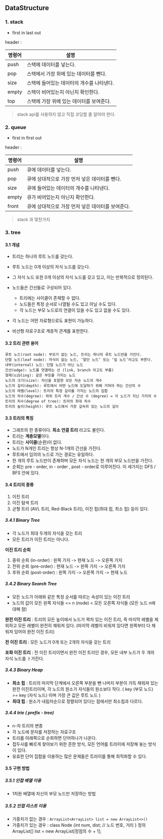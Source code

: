 ## DataStructure



### 1.  stack

* first in last out

header : <stack>

| 명령어 | 설명                                      |
| ------ | ----------------------------------------- |
| push   | 스택에 데이터를 넣는다.                   |
| pop    | 스택에서 가장 위에 있는 데이터를 뺀다.    |
| size   | 스택에 들어있는 데이터의 개수를 나타낸다. |
| empty  | 스택이 비어있는지 아닌지 확인한다.        |
| top    | 스택에 가장 위에 있는 데이터를 보여준다.  |

> stack api를 사용하지 않고 직접 코딩할 줄 알아야 한다.

### 2. queue 

* first in first out

header : <queue>

| 명령어 | 설명                                              |
| ------ | ------------------------------------------------- |
| push   | 큐에 데이터를 넣는다.                             |
| pop    | 큐에 상대적으로 가장 먼저 넣은 데이터를 뺀다.     |
| size   | 큐에 들어있는 데이터의 개수를 나타낸다.           |
| empty  | 큐가 비어있는지 아닌지 확인한다.                  |
| front  | 큐에 상대적으로 가장 먼저 넣은 데이터를 보여준다. |

> stack 과 맟찬가지 

### 3. tree

#### 3.1 개념 

* 트리는 하나의 루트 노드를 갖는다. 

* 루트 노드는 0개 이상의 자식 노드를 갖는다. 

* 그 자식 노드 또한 0개 이상의 자식 노드를 갖고 있고, 이는 반복적으로 정의된다. 

* 노드들은 간선들로 구성되어 있다. 
  * 트리에는 사이클이 존재할 수 없다. 
  * 노드들은 특정 순서로 나열될 수도 있고 아닐 수도 있다. 
  * 각 노드는 부모 노드로의 연결이 있을 수도 있고 없을 수도 있다. 

* 각 노드는 어떤 자료형으로도 표현이 가능하다. 

* 비선형 자료구조로 계층적 관계를 표현한다. 

#### 3.2 트리 관련 용어 

```
루트 노드(root node): 부모가 없는 노드, 트리는 하나의 루트 노드만을 가진다.
단말 노드(leaf node): 자식이 없는 노드, ‘말단 노드’ 또는 ‘잎 노드’라고도 부른다.
내부(internal) 노드: 단말 노드가 아닌 노드
간선(edge): 노드를 연결하는 선 (link, branch 라고도 부름)
형제(sibling): 같은 부모를 가지는 노드
노드의 크기(size): 자신을 포함한 모든 자손 노드의 개수
노드의 깊이(depth): 루트에서 어떤 노드에 도달하기 위해 거쳐야 하는 간선의 수
노드의 레벨(level): 트리의 특정 깊이를 가지는 노드의 집합
노드의 차수(degree): 하위 트리 개수 / 간선 수 (degree) = 각 노드가 지닌 가지의 수
트리의 차수(degree of tree): 트리의 최대 차수
트리의 높이(height): 루트 노드에서 가장 깊숙히 있는 노드의 깊이
```

#### 3.3 트리의 특징 

* 그래프의 한 종류이다. **최소 연결 트리** 라고도 불린다. 
* 트리는 **계층모델**이다. 
* 트리는 **사이클**(순환)이 없다.
* 노드가 N개인 트리는 항상 N-1개의 간선을 가진다. 
* 루트에서 임의의 노드로 가는 경로는 유일하다. 
* 한 개의 루트 노드만이 존재하며 모든 자식 노드는 한 개의 부모 노드만을 가진다. 
* 순회는 pre - order, in - order , post - order로 이루어진다. 이 세가지는 DFS / BFS 안에 있다. 

#### 3.4 트리의 종류 

1. 이진 트리
2. 이진 탐색 트리
3. 균형 트리 (AVL 트리, Red-Black 트리), 이진 힙(최대 힙, 최소 힙)  등이 있다. 

##### 3.4.1 Binary Tree 

* 각 노드가 최대 두개의 자식을 갖는 트리
* 모든 트리가 이진 트리는 아니다. 

**이진 트리 순회** 

1. 중위 순회 (in-order) : 왼쪽 가지 -> 현재 노드 -> 오른쪽 가지
2. 전위 순회 (pre-order) : 현재 노드 -> 왼쪽 가지 -> 오른쪽 가지 
3. 후위 순회 (post-order) : 왼쪽 가지 -> 오른쪽 가지 -> 현재 노드 

##### 3.4.2 Binary Search Tree

* 모든 노드가 아래와 같은 특정 순서를 따르는 속성이 있는 이진 트리 
* 노드의 값이 모든 왼쪽 자식들 <= n (node) < 모든 오른쪽 자식들 (모든 노드 n에 대해 참)

**완전 이진 트리** : 트리의 모든 높이에서 노드가 꽉차 있는 이진 트리, 즉 마지막 레벨을 제외하고 모든 레벨이 완전히 채워져 있다. (마지막 레벨이 비워져 있다면 왼쪽부터 다 채워져 있어야 완전 이진 트리)

**전 이진 트리** : 모든 노드가 0개 또는 2개의 자식을 갖는 트리 

**포화 이진 트리** : 전 이진 트리이면서 완전 이진 트리인 경우, 모든 내부 노드가 두 개의 자식 노드를 ㅏ가진다. 

##### 3.4.3 Binary Heap 

* **최소 힙** : 트리의 마지막 단계에서 오른쪽 부분을 뺀 나머지 부분이 가득 채워져 있는 완전 이진트리이며, 각 노드의 원소가 자식들의 원소보다 작다. ( key (부모 노드) >= key (자식 노드) 이며 가장 큰 값은 루트 노드 )
* **최대 힙** : 원소가 내림차순으로 정렬되어 있다는 점에서만 최소힙과 다르다. 

##### 3.4.4 trie ( prefix - tree)

* n-차 트리의 변종 
* 각 노드에 문자를 저장하는 자료구조 
* 트리를 아래쪽으로 순회하면 단어하나가 나온다. 
* 접두사를 빠르게 찾아보기 위한 흔한 방식, 모든 언어를 트라이에 저장해 놓는 방식이 있다. 
* 유효한 단어 집합을 이용하는 많은 문제들은 트라이를 통해 최적화할 수 있다. 

#### 3.5 구현 방법 

##### 3.5.1 인접 배열 이용 

* 1차원 배열에 자신의 부모 노드만 저장하는 방법 

##### 3.5.2 인접 리스트 이용 

* 가중치가 없는 경우 : `ArrayList<ArrayList> list = new ArrayList<>()`
* 가중치가 있는 경우 : class Node {int num, dist; // 노드 번호, 거리 } 정의 ArrayList[] list = new ArrayList[정점의 수 + 1];



 

